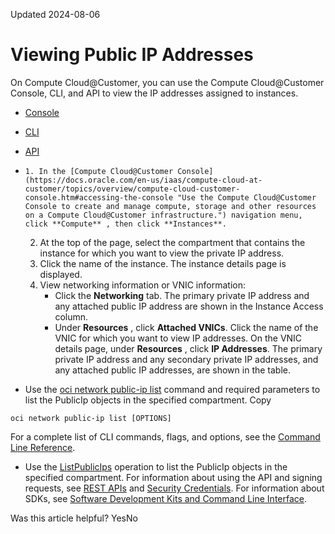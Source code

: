 Updated 2024-08-06
# Viewing Public IP Addresses
On Compute Cloud@Customer, you can use the Compute Cloud@Customer Console, CLI, and API to view the IP addresses assigned to instances.
  * [Console](https://docs.oracle.com/en-us/iaas/compute-cloud-at-customer/topics/network/viewing-public-ip-addresses.htm)
  * [CLI](https://docs.oracle.com/en-us/iaas/compute-cloud-at-customer/topics/network/viewing-public-ip-addresses.htm)
  * [API](https://docs.oracle.com/en-us/iaas/compute-cloud-at-customer/topics/network/viewing-public-ip-addresses.htm)


  *     1. In the [Compute Cloud@Customer Console](https://docs.oracle.com/en-us/iaas/compute-cloud-at-customer/topics/overview/compute-cloud-customer-console.htm#accessing-the-console "Use the Compute Cloud@Customer Console to create and manage compute, storage and other resources on a Compute Cloud@Customer infrastructure.") navigation menu, click **Compute** , then click **Instances**.
    2. At the top of the page, select the compartment that contains the instance for which you want to view the private IP address.
    3. Click the name of the instance.
The instance details page is displayed.
    4. View networking information or VNIC information:
       * Click the **Networking** tab. The primary private IP address and any attached public IP address are shown in the Instance Access column.
       * Under **Resources** , click **Attached VNICs**. Click the name of the VNIC for which you want to view IP addresses.
On the VNIC details page, under **Resources** , click **IP Addresses**. The primary private IP address and any secondary private IP addresses, and any attached public IP addresses, are shown in the table.
  * Use the [oci network public-ip list](https://docs.oracle.com/iaas/tools/oci-cli/latest/oci_cli_docs/cmdref/network/public-ip/list.html) command and required parameters to list the PublicIp objects in the specified compartment.
Copy
```
oci network public-ip list [OPTIONS]
```

For a complete list of CLI commands, flags, and options, see the [Command Line Reference](https://docs.oracle.com/iaas/tools/oci-cli/latest/oci_cli_docs/index.html).
  * Use the [ListPublicIps](https://docs.oracle.com/iaas/api/#/en/iaas/latest/PublicIp/ListPublicIps) operation to list the PublicIp objects in the specified compartment.
For information about using the API and signing requests, see [REST APIs](https://docs.oracle.com/iaas/Content/API/Concepts/usingapi.htm#REST_APIs) and [Security Credentials](https://docs.oracle.com/iaas/Content/General/Concepts/credentials.htm). For information about SDKs, see [Software Development Kits and Command Line Interface](https://docs.oracle.com/iaas/Content/API/Concepts/sdks.htm#Software_Development_Kits_and_Command_Line_Interface).


Was this article helpful?
YesNo

